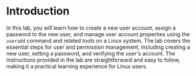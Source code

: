 # Introduction

In this lab, you will learn how to create a new user account, assign a password to the new user, and manage user account properties using the `useradd` command and related tools on a Linux system. The lab covers the essential steps for user and permission management, including creating a new user, setting a password, and verifying the user's account. The instructions provided in the lab are straightforward and easy to follow, making it a practical learning experience for Linux users.
